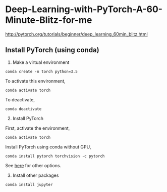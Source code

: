 # Deep-Learning-with-PyTorch-A-60-Minute-Blitz-for-me

http://pytorch.org/tutorials/beginner/deep_learning_60min_blitz.html


## Install PyTorch (using conda)

1. Make a virtual environment
```
conda create -n torch python=3.5
```

To activate this environment, 
```
conda activate torch
```

To deactivate, 
```
conda deactivate
````

2. Install PyTorch



First, activate the environment,
```
conda activate torch
```

Install PyTorch using conda without GPU,
```
conda install pytorch torchvision -c pytorch
```

See [here](https://pytorch.org/get-started/locally/) for other options.


3. Install other packages 

```
conda install jupyter
```
